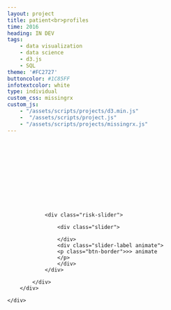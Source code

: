 ```yaml
---
layout: project
title: patient<br>profiles
time: 2016
heading: IN DEV
tags:
    - data visualization
    - data science
    - d3.js
    - SQL
theme: '#FC2727'
buttoncolor: #1C85FF
infotextcolor: white
type: individual
custom_css: missingrx
custom_js:  
    - "/assets/scripts/projects/d3.min.js"   
    -  "/assets/scripts/project.js"      
    - "/assets/scripts/projects/missingrx.js"
---
```


<section class="block block-data-visual noshadow">
    <div class="chartwrapper">
        <div style="clear:both"></div>
        <div class="chart-height-holder">
            <div class="chart-tooltip-holder">
                <svg class="chart">  
                    <g class="rectholder"></g>
                </svg>
                
                  
                <div class="risk-slider"> 
<!--                    <div class="slider-label toggle">slide risk</div>                    -->
                    <div class="slider">
<!--
                        <div class="thumb">
                            <div class="thumb-tooltip"></div>                        
                        </div>                     
                        <div class="fill-inner"></div>                    
-->
                    </div>
                    <div class="slider-label animate">
                    <p class="btn-border">>> animate
                    </p>
                    </div>                         
                </div>
                
            </div>            
        </div> 
        
    </div>  
</section>